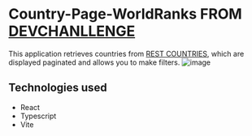 # Country-Page-WorldRanks FROM [DEVCHANLLENGE](https://devchallenges.io/)
 This application retrieves countries from [REST COUNTRIES](https://restcountries.com/), which are displayed paginated and allows you to make filters.
![image](https://github.com/OtorresO/Country-Page-WorldRanks/assets/161916689/0d122620-c182-466c-9768-16948f902bc5)
## Technologies used
  - React
  - Typescript
  - Vite
